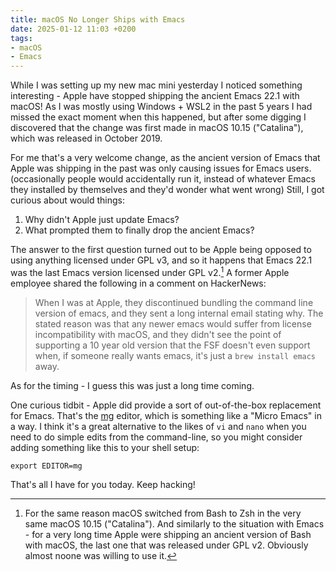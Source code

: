```yaml
---
title: macOS No Longer Ships with Emacs
date: 2025-01-12 11:03 +0200
tags:
- macOS
- Emacs
---
```


While I was setting up my new mac mini yesterday I noticed something
interesting - Apple have stopped shipping the ancient Emacs 22.1 with macOS! As
I was mostly using Windows + WSL2 in the past 5 years I had missed the exact
moment when this happened, but after some digging I discovered that the change
was first made in macOS 10.15 ("Catalina"), which was released in October 2019.

For me that's a very welcome change, as the ancient version of Emacs that Apple
was shipping in the past was only causing issues for Emacs users. (occasionally
people would accidentally run it, instead of whatever Emacs they installed by
themselves and they'd wonder what went wrong)
Still, I got curious about would things:

1. Why didn't Apple just update Emacs?
2. What prompted them to finally drop the ancient Emacs?

The answer to the first question turned out to be Apple being opposed to using
anything licensed under GPL v3, and so it happens that Emacs 22.1 was the last
Emacs version licensed under GPL v2.[^1] A former Apple employee shared the
following in a comment on HackerNews:

> When I was at Apple, they discontinued bundling the command line version of
> emacs, and they sent a long internal email stating why. The stated reason was
> that any newer emacs would suffer from license incompatibility with macOS, and
> they didn't see the point of supporting a 10 year old version that the FSF
> doesn't even support when, if someone really wants emacs, it's just a `brew
> install emacs` away.

As for the timing - I guess this was just a long time coming.

One curious tidbit - Apple did provide a sort of out-of-the-box replacement for
Emacs.  That's the [mg](https://github.com/troglobit/mg) editor, which is
something like a "Micro Emacs" in a way.  I think it's a great alternative to
the likes of `vi` and `nano` when you need to do simple edits from the
command-line, so you might consider adding something like this to your shell setup:

```shell
export EDITOR=mg
```

That's all I have for you today. Keep hacking!

[^1]: For the same reason macOS switched from Bash to Zsh in the very same macOS 10.15 ("Catalina"). And similarly to the situation with Emacs - for a very long time Apple were shipping an ancient version of Bash with macOS, the last one that was released under GPL v2. Obviously almost noone was willing to use it.

